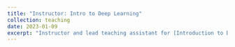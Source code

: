 ```yaml
---
title: "Instructor: Intro to Deep Learning"
collection: teaching
date: 2023-01-09
excerpt: "Instructor and lead teaching assistant for [Introduction to Deep Learning](introtodeeplearning.com), a one-week course during MIT's Independent Activities Period. This is one of the most popular classes at MIT, and covers a wide array of topics ranging from the basics of machine learning to generative modeling, uncertainty estimation, and reinforcement learning."
---
```

